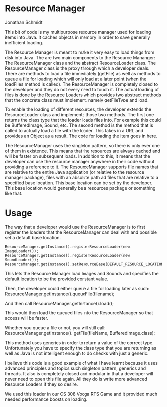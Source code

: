 Resource Manager
================
Jonathan Schmidt

This bit of code is my multipurpose resource manager used for loading items into Java. It caches objects in memory in order to save generally inefficient loading.

The Resource Manager is meant to make it very easy to load things from disk into Java. The are two main components to the Resource Mananger: The ResourceManager class and the abstract ResourceLoader class.
The ResourceManager class is the proxy through which a developer deals. There are methods to load a file immediately (getFile) as well as methods to queue a file for loading which will only load at a later point (when the loadFiles method is called).
The ResourceManager is completely closed to the developer and they do not every need to touch it. The actual loading of files is done by the Resource Loaders which provides two abstract methods that the concrete class must implement, namely getFileType and load.

To enable the loading of different resources, the developer extends the ResourceLoader class and implements those two methods. The first one returns the class type that the loader loads files into. For example this could be BufferedImage, Sound, etc. The second method is the method that is called to actually load a file with the loader. This takes in a URL and provides an Object as a result. The code for loading the item goes in here.

The ResourceManager uses the singleton pattern, so there is only ever one of them in existence. This means that the resources are always cached and will be faster on subsequent loads. In addition to this, it means that the developer can use the resource manager anywhere in their code without providing a reference to it.
The ResourceManager supports file names that are relative to the entire Java application (or relative to the resource manager package), files with an absolute path ad files that are relative to a specified base location. This base location can be set by the developer. This base location would generally be a resources package or something like that.

# Usage
The way that a developer would use the ResourceManager is to first register the loaders that the ResourceManager can deal with and possible set a default base location.

    ResourceManager.getInstance().registerResourceLoader(new ImageLoader());
    ResourceManager.getInstance().registerResourceLoader(new SoundLoader());
    ResourceManager.getInstance().setResourceBase(DEFAULT_RESOURCE_LOCATION);

This lets the Resource Manager load Images and Sounds and specifies the default location to be the provided constant value.

Then, the developer could either queue a file for loading later as such:
    ResourceManager.getInstance().queueFile(filename);

And then call 
    ResourceManager.getInstance().load();	

This would then load the queued files into the ResourceManager so that access will be faster.

Whether you queue a file or not, you will still call:
    ResourceManager.getInstance().<BufferedImage> getFile(fileName, BufferedImage.class);

This method uses generics in order to return a value of the correct type. Unfortunately you have to specify the class type that you are returning as well as Java is not intelligent enough to do checks with just a generic.

I believe this code is a good example of what I have learnt because it uses advanced principles and topics such singleton pattern, generics and threads. It also is completely closed and modular in that a developer will never need to open this file again. All they do is write more advanced Resource Loaders if they so desire.

We used this loader in our CS 308 Vooga RTS Game and it provided much needed performance boosts on loading.
